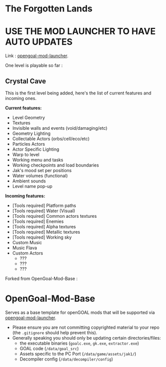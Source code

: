 # The Forgotten Lands

# USE THE MOD LAUNCHER TO HAVE AUTO UPDATES
Link : [opengoal-mod-launcher](https://opengoal-unofficial-mods.github.io/download.html).

One level is playable so far :

## Crystal Cave
This is the first level being added, here's the list of current features and incoming ones.

**Current features:**
 - Level Geometry
 - Textures
 - Invisible walls and events (void/damaging/etc)
 - Geometry Lighting
 - Collectable Actors (orbs/cell/eco/etc)
 - Particles Actors
 - Actor Specific Lighting
 - Warp to level
 - Working menu and tasks
 - Working checkpoints and load boundaries
 - Jak's mood set per positions
 - Water volumes (functional)
 - Ambient sounds
 - Level name pop-up

**Incoming features:**
- [Tools required] Platform paths 
- [Tools required] Water (Visual)
- [Tools required] Common actors textures
- [Tools required] Enemies
- [Tools required] Alpha textures
- [Tools required] Metallic textures
- [Tools required] Working sky
- Custom Music
- Music Flava
- Custom Actors
  - ???
  - ???
  - ???


Forked from OpenGoal-Mod-Base :
# OpenGoal-Mod-Base
Serves as a base template for openGOAL mods that will be supported via [opengoal-mod-launcher](https://opengoal-unofficial-mods.github.io/download.html).

- Please ensure you are not committing copyrighted material to your repo (the `.gitignore` should help prevent this). 
- Generally speaking you should only be updating certain directories/files:
  - the executable binaries (`goalc.exe`, `gk.exe`, `extractor.exe`)
  - GOAL code (`/data/goal_src`)
  - Assets specific to the PC Port (`/data/game/assets/jak1/`)
  - Decompiler config (`/data/decompiler/config`)
